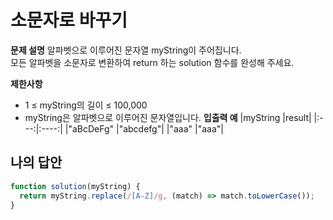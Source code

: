 # 소문자로 바꾸기

**문제 설명**
알파벳으로 이루어진 문자열 myString이 주어집니다.  
모든 알파벳을 소문자로 변환하여 return 하는 solution 함수를 완성해 주세요.

**제한사항**

- 1 ≤ myString의 길이 ≤ 100,000
- myString은 알파벳으로 이루어진 문자열입니다.
  **입출력 예**
  |myString |result|
  |:---:|:----:|
  |"aBcDeFg" |"abcdefg"|
  |"aaa" |"aaa"|

## 나의 답안

```js
function solution(myString) {
  return myString.replace(/[A-Z]/g, (match) => match.toLowerCase());
}
```
